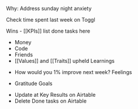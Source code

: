 
Why:
Address sunday night anxiety

Check time spent last week on Toggl

Wins - [[KPIs]] list done tasks here
- Money
- Code
- Friends
- [[Values]] and [[Traits]] upheld
Learnings
* How would you 1% improve next week?
Feelings
- Gratitude
Goals
* Update at Key Results on Airtable
* Delete Done tasks on Airtable